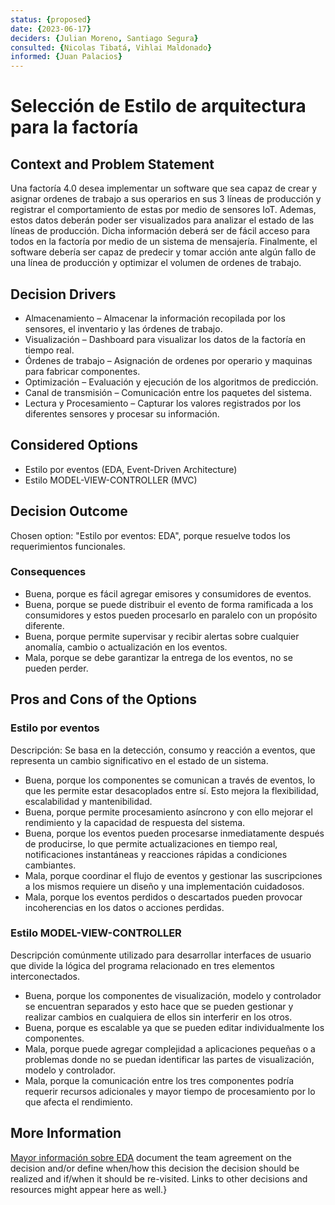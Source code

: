 ```yaml
---
status: {proposed}
date: {2023-06-17}
deciders: {Julian Moreno, Santiago Segura}
consulted: {Nicolas Tibatá, Vihlai Maldonado}
informed: {Juan Palacios}
---
```


# Selección de Estilo de arquitectura para la factoría

## Context and Problem Statement
Una factoría 4.0 desea implementar un software que sea capaz de crear y asignar ordenes de trabajo a sus operarios en sus 3 líneas de producción y registrar el comportamiento de estas por medio de sensores IoT. Ademas, estos datos deberán poder ser visualizados para analizar el estado de las líneas de producción. Dicha información deberá ser de fácil acceso para todos en la factoría por medio de un sistema de mensajería. Finalmente, el software debería ser capaz de predecir y tomar acción ante algún fallo de una línea de producción y optimizar el volumen de ordenes de trabajo.

## Decision Drivers

* Almacenamiento – Almacenar la información recopilada por los sensores, el inventario y las órdenes de trabajo.
* Visualización – Dashboard para visualizar los datos de la factoría en tiempo real.
* Órdenes de trabajo – Asignación de ordenes por operario y maquinas para fabricar componentes.
* Optimización – Evaluación y ejecución de los algoritmos de predicción.
* Canal de transmisión – Comunicación entre los paquetes del sistema.
* Lectura y Procesamiento – Capturar los valores registrados por los diferentes sensores y procesar su información.


## Considered Options

* Estilo por eventos (EDA, Event-Driven Architecture)
* Estilo MODEL-VIEW-CONTROLLER (MVC)

## Decision Outcome

Chosen option: "Estilo por eventos: EDA", porque resuelve todos los requerimientos funcionales.

### Consequences

* Buena, porque es fácil agregar emisores y consumidores de eventos.
* Buena, porque se puede distribuir el evento de forma ramificada a los consumidores y estos pueden procesarlo en paralelo con un propósito diferente.
* Buena, porque permite supervisar y recibir alertas sobre cualquier anomalía, cambio o actualización en los eventos.
* Mala, porque se debe garantizar la entrega de los eventos, no se pueden perder.  


## Pros and Cons of the Options

### Estilo por eventos

Descripción:
Se basa en la detección, consumo y reacción a eventos, que representa un cambio significativo en el estado de un sistema.

* Buena, porque los componentes se comunican a través de eventos, lo que les permite estar desacoplados entre sí. Esto mejora la flexibilidad, escalabilidad y mantenibilidad.
* Buena, porque permite procesamiento asíncrono y con ello mejorar el rendimiento y la capacidad de respuesta del sistema.
* Buena, porque los eventos pueden procesarse inmediatamente después de producirse, lo que permite actualizaciones en tiempo real, notificaciones instantáneas y reacciones rápidas a condiciones cambiantes.
* Mala, porque coordinar el flujo de eventos y gestionar las suscripciones a los mismos requiere un diseño y una implementación cuidadosos.
* Mala, porque los eventos perdidos o descartados pueden provocar incoherencias en los datos o acciones perdidas.

### Estilo MODEL-VIEW-CONTROLLER

Descripción
comúnmente utilizado para desarrollar interfaces de usuario que divide la lógica del programa relacionado en tres elementos interconectados.

* Buena, porque los componentes de visualización, modelo y controlador se encuentran separados y esto hace que se pueden gestionar y realizar cambios en cualquiera de ellos sin interferir en los otros.
* Buena, porque es escalable ya que se pueden editar individualmente los componentes. 
* Mala, porque puede agregar complejidad a aplicaciones pequeñas o a problemas donde no se puedan identificar las partes de visualización, modelo y controlador.
* Mala, porque la comunicación entre los tres componentes podría requerir recursos adicionales y mayor tiempo de procesamiento por lo que afecta el rendimiento.

## More Information

[Mayor información sobre EDA](more_information.md)
 document the team agreement on the decision and/or
 define when/how this decision the decision should be realized and if/when it should be re-visited.
Links to other decisions and resources might appear here as well.}
